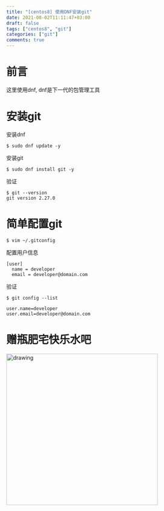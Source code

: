 ```yaml
---
title: "[centos8] 使用DNF安装git"
date: 2021-08-02T11:11:47+03:00
draft: false
tags: ["centos8", "git"]
categories: ["git"]
comments: true
---
```


# 前言
这里使用dnf, dnf是下一代的包管理工具

# 安装git
安装dnf
```
$ sudo dnf update -y
```
安装git
```
$ sudo dnf install git -y
```
验证
```
$ git --version
git version 2.27.0
```

# 简单配置git

```
$ vim ~/.gitconfig
```

配置用户信息
```
[user]
  name = developer
  email = developer@domain.com
```

验证
```
$ git config --list

user.name=developer
user.email=developer@domain.com
```

# 赠瓶肥宅快乐水吧
<img src="/img/wechat_qr.jpg" alt="drawing" width="400"/>
